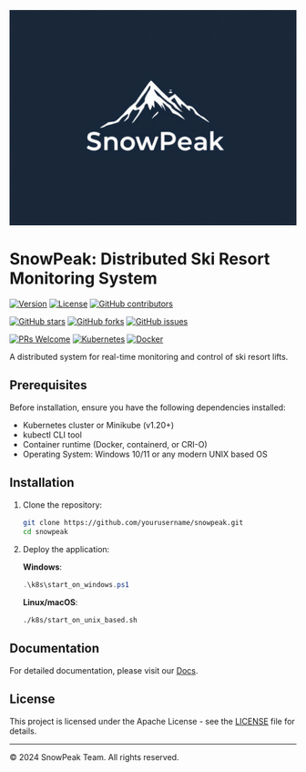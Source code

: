 ![SnowPeak](./logostuff.jpg)

# SnowPeak: Distributed Ski Resort Monitoring System
[![Version](https://img.shields.io/badge/version-1.0.0-informational.svg)]()
[![License](https://img.shields.io/badge/License-APACHE-lightgrey.svg)](LICENSE)
[![GitHub contributors](https://img.shields.io/badge/contributors-4-orange.svg)]()

[![GitHub stars](https://img.shields.io/github/stars/Pillangocska/SnowPeak.svg)]()
[![GitHub forks](https://img.shields.io/github/forks/Pillangocska/SnowPeak.svg)]()
[![GitHub issues](https://img.shields.io/github/issues/Pillangocska/SnowPeak.svg)]()

[![PRs Welcome](https://img.shields.io/badge/PRs-welcome-brightgreen.svg)]()
[![Kubernetes](https://img.shields.io/badge/kubernetes-%23326ce5.svg?style=flat&logo=kubernetes&logoColor=white)]()
[![Docker](https://img.shields.io/badge/docker-%230db7ed.svg?style=flat&logo=docker&logoColor=white)]()


A distributed system for real-time monitoring and control of ski resort lifts.

## Prerequisites

Before installation, ensure you have the following dependencies installed:

- Kubernetes cluster or Minikube (v1.20+)
- kubectl CLI tool
- Container runtime (Docker, containerd, or CRI-O)
- Operating System: Windows 10/11 or any modern UNIX based OS

## Installation

1. Clone the repository:
   ```bash
   git clone https://github.com/yourusername/snowpeak.git
   cd snowpeak
   ```

2. Deploy the application:

   **Windows**:
   ```powershell
   .\k8s\start_on_windows.ps1
   ```

   **Linux/macOS**:
   ```bash
   ./k8s/start_on_unix_based.sh
   ```

## Documentation

For detailed documentation, please visit our [Docs](./docs/).

## License

This project is licensed under the Apache License - see the [LICENSE](LICENSE) file for details.



---

© 2024 SnowPeak Team. All rights reserved.
